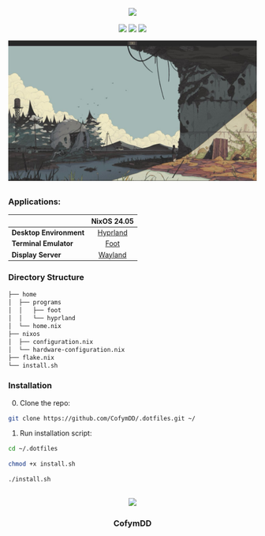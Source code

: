 <div align="center">

[![](https://readme-typing-svg.demolab.com?font=JetBrains&size=32&duration=3000&pause=1000&color=EBDBB2&center=true&vCenter=true&random=false&width=600&lines=My+NixOS+Dotfiles;CofymDD+Dotfiles;Hyprland+Dotfiles;NixOS+Dotfiles;CofymDD+Hyprland+NixOS+Dotfiles)](https://git.io/typing-svg)

![](https://img.shields.io/github/stars/CofymDD/.dotfiles?style=for-the-badge&label=Stars&color=cc241d)
![](https://img.shields.io/github/last-commit/CofymDD/.dotfiles?style=for-the-badge&color=689d6a)
![](https://img.shields.io/github/repo-size/CofymDD/.dotfiles?style=for-the-badge&color=458588)

</div>

![](./assets/screenshot.jpeg)

##

### Applications:

|                         |                NixOS 24.05                 |
| ----------------------- | :----------------------------------------: |
| **Desktop Environment** |      [Hyprland](https://hyprland.org)      |
| **Terminal Emulator**   |   [Foot](https://codeberg.org/dnkl/foot)   |
| **Display Server**      | [Wayland](https://wayland.freedesktop.org) |

### Directory Structure

```
├── home
│  ├── programs
│  │   ├── foot
│  │   └── hyprland
│  └── home.nix
├── nixos
│  ├── configuration.nix
│  └── hardware-configuration.nix
├── flake.nix
└── install.sh
```

### Installation

0. Clone the repo:

```bash
git clone https://github.com/CofymDD/.dotfiles.git ~/
```

1. Run installation script:

```bash
cd ~/.dotfiles
```

```bash
chmod +x install.sh
```

```bash
./install.sh
```

##

<div id="header" align="center">
    <a href="https://cofymdd.com">
        <img src="https://i.imgur.com/MlkPDUj.png" width="100"/>
    </a>
    <h3>CofymDD</h3>
</div>
